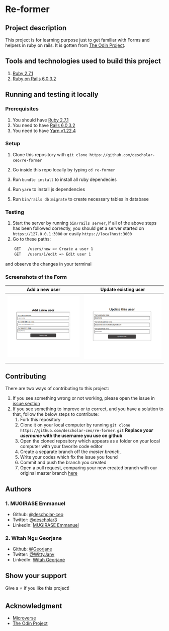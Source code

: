 # Re-former

## Project description
This project is for learning purpose just to get familiar with Forms and helpers in ruby on rails. It is gotten from [The Odin Project](https://www.theodinproject.com/courses/ruby-on-rails/lessons/forms).

## Tools and technologies used to build this project
1. [Ruby 2.7.1](https://www.ruby-lang.org/en/news/2020/03/31/ruby-2-7-1-released/)
1. [Ruby on Rails 6.0.3.2](https://weblog.rubyonrails.org/2020/6/17/Rails-6-0-3-2-has-been-released/)

## Running and testing it locally

### Prerequisites
1. You should have [Ruby 2.7.1](https://www.ruby-lang.org/en/news/2020/03/31/ruby-2-7-1-released/)
1. You need to have [Rails 6.0.3.2](https://weblog.rubyonrails.org/2020/6/17/Rails-6-0-3-2-has-been-released/)
1. You need to have [Yarn v1.22.4](https://yarnpkg.com/)

### Setup
1. Clone this repository with `git clone https://github.com/descholar-ceo/re-former`

1. Go inside this repo locally by typing `cd re-former`

1. Run `bundle install` to install all ruby dependecies

1. Run `yarn` to install js dependencies

1. Run `bin/rails db:migrate` to create necessary tables in database

### Testing
1. Start the server by running `bin/rails server`, if all of the above steps has been followed correctly, you should get a server started on `https://127.0.0.1:3000` or easily `https://localhost:3000`
1. Go to these paths:
```bash
    GET   /users/new => Create a user 1
    GET   /users/1/edit => Edit user 1
```

and observe the changes in your terminal

### Screenshots of the Form
|Add a new user|Update existing user|
|-|-|
|![](app/assets/images/add-scr.png)|![](app/assets/images/update-scr.png)|
|||

## Contributing
There are two ways of contributing to this project:

1. If you see something wrong or not working, please open the issue in [issue section](https://github.com/descholar-ceo/re-former/issues)
1. If you see something to improve or to correct, and you have a solution to that, follow the below steps to contribute:
    1. Fork this repository
    1. Clone it on your local computer by running `git clone https://github.com/descholar-ceo/re-former.git` __Replace *your username* with the username you use on github__
    1. Open the cloned repository which appears as a folder on your local computer with your favorite code editor
    1. Create a separate branch off the *master branch*,
    1. Write your codes which fix the issue you found
    1. Commit and push the branch you created
    1. Open a pull request, comparing your new created branch with our original master branch [here](https://github.com/descholar-ceo/re-former)

## Authors
### 1. MUGIRASE Emmanuel
* Github: [@descholar-ceo](https://github.com/descholar-ceo)
* Twitter: [@descholar3](https://twitter.com/descholar3)
* LinkedIn: [MUGIRASE Emmanuel](https://www.linkedin.com/in/mugirase-emmanuel)

### 2. Witah Ngu Georjane
* Github: [@Georjane](https://github.com/Georjane)
* Twitter: [@WittyJany](https://twitter.com/WittyJany)
* LinkedIn: [Witah Georjane](https://www.linkedin.com/in/witah-georjane)


## Show your support 
Give a ⭐️ if you like this project!

## Acknowledgment
* [Microverse](https://www.microvese.org)
* [The Odin Project](https://www.theodinproject.com)
